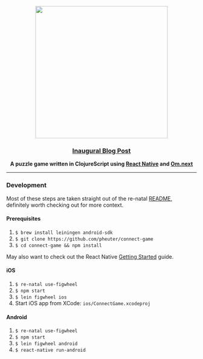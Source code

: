 <p align="center">
  <img src="https://www.dropbox.com/s/mkejpada86to1g2/Logo.png?dl=1" width="350" />
  <br />
  <h3 align="center"><a href="https://medium.com/@markfayngersh/connect-lets-build-a-game-37620df1ddf7#.flgb8g5n6">Inaugural Blog Post</a></h3>
  <p align="center"><strong>A puzzle game written in ClojureScript using <a href="https://facebook.github.io/react-native/">React Native</a> and <a href="https://github.com/omcljs/om">Om.next</a></strong></p>
</p>

---

### Development

Most of these steps are taken straight out of the re-natal [README](https://github.com/drapanjanas/re-natal#creating-new-project), definitely worth checking out for more context.

#### Prerequisites

1. `$ brew install leiningen android-sdk`
2. `$ git clone https://github.com/pheuter/connect-game`
3. `$ cd connect-game && npm install`

May also want to check out the React Native [Getting Started](https://facebook.github.io/react-native/docs/getting-started.html) guide.

#### iOS

1. `$ re-natal use-figwheel`
2. `$ npm start`
3. `$ lein figwheel ios`
4. Start iOS app from XCode: `ios/ConnectGame.xcodeproj`

#### Android
1. `$ re-natal use-figwheel`
2. `$ npm start`
3. `$ lein figwheel android`
4. `$ react-native run-android`
